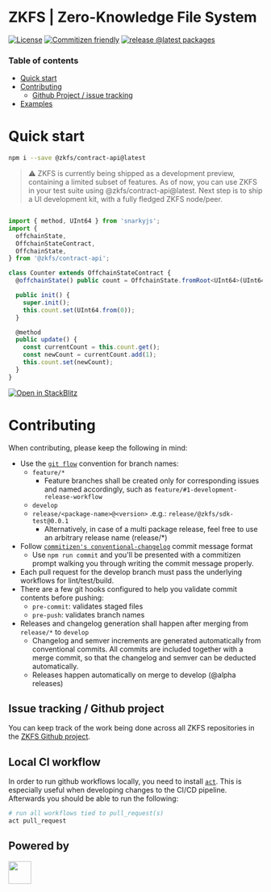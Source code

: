 # ZKFS | Zero-Knowledge File System

[![License](https://badgen.net/github/license/zkfs-io/zkfs)](https://github.com/zkfs-io/zkfs/blob/develop/LICENSE.md)
[![Commitizen friendly](https://img.shields.io/badge/commitizen-friendly-brightgreen.svg)](http://commitizen.github.io/cz-cli/)
[![release @latest packages](https://github.com/zkfs-io/zkfs/actions/workflows/release-develop.yml/badge.svg)](https://github.com/zkfs-io/zkfs/actions/workflows/release-develop.yml)

### Table of contents

- [Quick start](#quick-start)
- [Contributing](#contributing)
  - [Github Project / issue tracking](#issue-tracking--github-project)
- [Examples](https://github.com/zkfs-io/zkfs/blob/develop/packages/examples/test/counter.test.ts#67)

# Quick start

```zsh
npm i --save @zkfs/contract-api@latest
```

> ⚠️ ZKFS is currently being shipped as a development preview, containing a limited subset of features. As of now, you can use ZKFS in your test suite using @zkfs/contract-api@latest. Next step is to ship a UI development kit, with a fully fledged ZKFS node/peer.

```typescript

import { method, UInt64 } from 'snarkyjs';
import {
  offchainState,
  OffchainStateContract,
  OffchainState,
} from '@zkfs/contract-api';

class Counter extends OffchainStateContract {
  @offchainState() public count = OffchainState.fromRoot<UInt64>(UInt64);

  public init() {
    super.init();
    this.count.set(UInt64.from(0));
  }

  @method
  public update() {
    const currentCount = this.count.get();
    const newCount = currentCount.add(1);
    this.count.set(newCount);
  }
}
```

[![Open in StackBlitz](https://developer.stackblitz.com/img/open_in_stackblitz.svg)](https://stackblitz.com/github/zkfs-io/zkfs?embed=1&file=packages/examples/test/counter.test.ts,packages/examples/test/counter.ts&hideExplorer=0&hideNavigation=0&theme=dark&view=editor)

# Contributing

When contributing, please keep the following in mind:

- Use the [`git flow`](https://danielkummer.github.io/git-flow-cheatsheet/) convention for branch names:
  - `feature/*`
    - Feature branches shall be created only for corresponding issues and named accordingly, such as `feature/#1-development-release-workflow`
  - `develop`
  - `release/<package-name>@<version>` .e.g.: `release/@zkfs/sdk-test@0.0.1`
    - Alternatively, in case of a multi package release, feel free to use an arbitrary release name (release/\*)
- Follow [`commitizen's conventional-changelog`](https://github.com/commitizen/cz-cli) commit message format
  - Use `npm run commit` and you'll be presented with a commitizen prompt walking you through writing the commit message properly.
- Each pull request for the develop branch must pass the underlying workflows for lint/test/build.
- There are a few git hooks configured to help you validate commit contents before pushing:
  - `pre-commit`: validates staged files
  - `pre-push`: validates branch names
- Releases and changelog generation shall happen after merging from `release/*` to `develop`
  - Changelog and semver increments are generated automatically from conventional commits. All commits are included together with a merge commit, so that the changelog and semver can be deducted automatically.
  - Releases happen automatically on merge to develop (@alpha releases)

## Issue tracking / Github project

You can keep track of the work being done across all ZKFS repositories in the [ZKFS Github project](https://github.com/orgs/zkfs-io/projects/2).

## Local CI workflow

In order to run github workflows locally, you need to install [`act`](https://github.com/nektos/act). This is especially useful when developing changes to the CI/CD pipeline. Afterwards you should be able to run the following:

```zsh
# run all workflows tied to pull_request(s)
act pull_request
```

## Powered by

<a alt="Nx logo" href="https://nx.dev" target="_blank" rel="noreferrer"><img src="https://raw.githubusercontent.com/nrwl/nx/master/images/nx-logo.png" width="45"></a>
